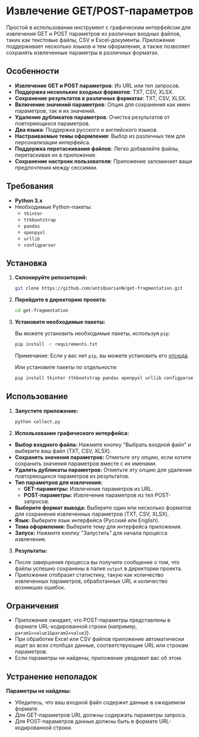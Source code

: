# Извлечение GET/POST-параметров

Простой в использовании инструмент с графическим интерфейсом для извлечения GET и POST параметров из различных входных файлов, таких как текстовые файлы, CSV и Excel-документы. Приложение поддерживает несколько языков и тем оформления, а также позволяет сохранять извлеченные параметры в различных форматах.

## Особенности

- **Извлечение GET и POST параметров**: Из URL или тел запросов.
- **Поддержка нескольких входных форматов**: TXT, CSV, XLSX.
- **Сохранение результатов в различных форматах**: TXT, CSV, XLSX.
- **Включение значений параметров**: Опция для сохранения как имен параметров, так и их значений.
- **Удаление дубликатов параметров**: Очистка результатов от повторяющихся параметров.
- **Два языка**: Поддержка русского и английского языков.
- **Настраиваемые темы оформления**: Выбор из различных тем для персонализации интерфейса.
- **Поддержка перетаскивания файлов**: Легко добавляйте файлы, перетаскивая их в приложение.
- **Сохранение настроек пользователя**: Приложение запоминает ваши предпочтения между сессиями.

## Требования

- **Python 3.x**
- Необходимые Python-пакеты:
  - `tkinter`
  - `ttkbootstrap`
  - `pandas`
  - `openpyxl`
  - `urllib`
  - `configparser`

## Установка

1. **Склонируйте репозиторий:**

   ```bash
   git clone https://github.com/antiQuarianN/get-fragmentation.git
   ```

2. **Перейдите в директорию проекта:**

   ```bash
   cd get-fragmentation
   ```

3. **Установите необходимые пакеты:**

    Вы можете установить необходимые пакеты, используя `pip`:
   ```bash
   pip install -r requirements.txt
   ```
    Примечание: Если у вас нет `pip`, вы можете установить его [отсюда](https://pip.pypa.io/en/stable/installation/).
    
    Или установите пакеты по отдельности:
   ```bash
   pip install tkinter ttkbootstrap pandas openpyxl urllib configparser
   ```

## Использование

1. **Запустите приложение:**
    ```bash
    python collect.py
    ```

2. **Использование графического интерфейса:**

- **Выбор входного файла:** Нажмите кнопку "Выбрать входной файл" и выберите ваш файл (TXT, CSV, XLSX).
- **Сохранять значения параметров:** Отметьте эту опцию, если хотите сохранить значения параметров вместе с их именами.
- **Удалять дубликаты параметров:** Отметьте эту опцию для удаления повторяющихся параметров из результатов.
- **Тип параметров для извлечения:**
    - **GET-параметры:** Извлечение параметров из URL.
    - **POST-параметры:** Извлечение параметров из тел POST-запросов.
- **Выберите формат вывода:** Выберите один или несколько форматов для сохранения извлеченных параметров (TXT, CSV, XLSX).
- **Язык:** Выберите язык интерфейса (Русский или English).
- **Тема оформления:** Выберите тему для интерфейса приложения.
- **Запуск:** Нажмите кнопку "Запустить" для начала процесса извлечения.

3. **Результаты:**

- После завершения процесса вы получите сообщение о том, что файлы успешно сохранены в папке `output` в директории проекта.
- Приложение отобразит статистику, такую как количество извлеченных параметров, обработанных URL и количество возникших ошибок.

## Ограничения

- Приложение ожидает, что POST-параметры представлены в формате URL-кодированной строки (например, `param1=value1&param2=value2`).
- При обработке Excel или CSV файлов приложение автоматически ищет во всех столбцах данные, соответствующие URL или строкам параметров.
- Если параметры не найдены, приложение уведомит вас об этом.

## Устранение неполадок

**Параметры не найдены:**

- Убедитесь, что ваш входной файл содержит данные в ожидаемом формате.
- Для GET-параметров URL должны содержать параметры запроса.
- Для POST-параметров данные должны быть в формате URL-кодированной строки.